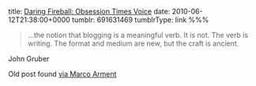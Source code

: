 title: [Daring Fireball: Obsession Times Voice](http://daringfireball.net/2009/03/obsession_times_voice)
date: 2010-06-12T21:38:00+0000
tumblr: 691631469
tumblrType: link
%%%

> …the notion that blogging is a meaningful verb. It is not. The verb is writing. The format and medium are new, but the craft is ancient.

John Gruber

Old post found [via Marco Arment](http://www.marco.org/691438863)
